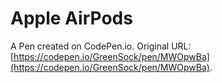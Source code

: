 # Apple AirPods

A Pen created on CodePen.io. Original URL: [https://codepen.io/GreenSock/pen/MWOpwBa](https://codepen.io/GreenSock/pen/MWOpwBa).


